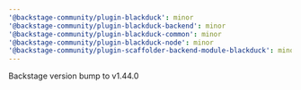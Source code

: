 ```yaml
---
'@backstage-community/plugin-blackduck': minor
'@backstage-community/plugin-blackduck-backend': minor
'@backstage-community/plugin-blackduck-common': minor
'@backstage-community/plugin-blackduck-node': minor
'@backstage-community/plugin-scaffolder-backend-module-blackduck': minor
---
```


Backstage version bump to v1.44.0
